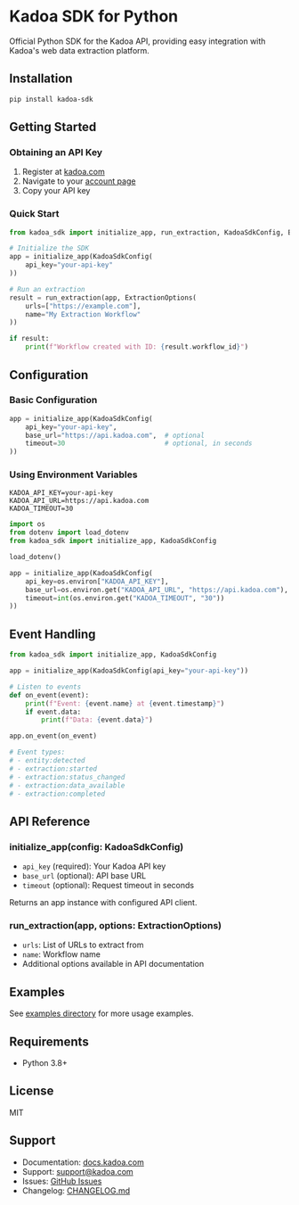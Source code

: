 # Kadoa SDK for Python

Official Python SDK for the Kadoa API, providing easy integration with Kadoa's web data extraction platform.

## Installation

```bash
pip install kadoa-sdk
```

## Getting Started

### Obtaining an API Key

1. Register at [kadoa.com](https://www.kadoa.com/)
2. Navigate to your [account page](https://www.kadoa.com/account)
3. Copy your API key

### Quick Start

```python
from kadoa_sdk import initialize_app, run_extraction, KadoaSdkConfig, ExtractionOptions

# Initialize the SDK
app = initialize_app(KadoaSdkConfig(
    api_key="your-api-key"
))

# Run an extraction
result = run_extraction(app, ExtractionOptions(
    urls=["https://example.com"],
    name="My Extraction Workflow"
))

if result:
    print(f"Workflow created with ID: {result.workflow_id}")
```

## Configuration

### Basic Configuration

```python
app = initialize_app(KadoaSdkConfig(
    api_key="your-api-key",
    base_url="https://api.kadoa.com",  # optional
    timeout=30                         # optional, in seconds
))
```

### Using Environment Variables

```env
KADOA_API_KEY=your-api-key
KADOA_API_URL=https://api.kadoa.com
KADOA_TIMEOUT=30
```

```python
import os
from dotenv import load_dotenv
from kadoa_sdk import initialize_app, KadoaSdkConfig

load_dotenv()

app = initialize_app(KadoaSdkConfig(
    api_key=os.environ["KADOA_API_KEY"],
    base_url=os.environ.get("KADOA_API_URL", "https://api.kadoa.com"),
    timeout=int(os.environ.get("KADOA_TIMEOUT", "30"))
))
```

## Event Handling

```python
from kadoa_sdk import initialize_app, KadoaSdkConfig

app = initialize_app(KadoaSdkConfig(api_key="your-api-key"))

# Listen to events
def on_event(event):
    print(f"Event: {event.name} at {event.timestamp}")
    if event.data:
        print(f"Data: {event.data}")

app.on_event(on_event)

# Event types:
# - entity:detected
# - extraction:started
# - extraction:status_changed
# - extraction:data_available
# - extraction:completed
```

## API Reference

### initialize_app(config: KadoaSdkConfig)
- `api_key` (required): Your Kadoa API key
- `base_url` (optional): API base URL
- `timeout` (optional): Request timeout in seconds

Returns an app instance with configured API client.

### run_extraction(app, options: ExtractionOptions)
- `urls`: List of URLs to extract from
- `name`: Workflow name
- Additional options available in API documentation

## Examples

See [examples directory](https://github.com/kadoa-org/kadoa-sdks/tree/main/examples/python-examples) for more usage examples.

## Requirements

- Python 3.8+

## License

MIT

## Support

- Documentation: [docs.kadoa.com](https://docs.kadoa.com)
- Support: [support@kadoa.com](mailto:support@kadoa.com)
- Issues: [GitHub Issues](https://github.com/kadoa-org/kadoa-sdks/issues)
- Changelog: [CHANGELOG.md](./CHANGELOG.md)
